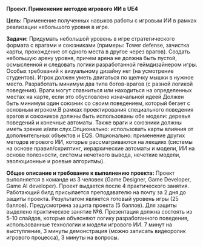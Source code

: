 **Проект. Применение методов игрового ИИ в UE4**

**Цель:**
Применение полученных навыков работы с игровым ИИ в рамках реализации небольшого уровня в игре. 

**Задачи:**
Придумать небольшой уровень в игре стратегического формата с врагами и союзниками (примеры: Tower defense, зачистка карты, прохождение от одного места в другое через врагов). Создать небольшую арену уровня, причем арена не должна быть пустой, осмысленной и следовать логики разработанной геймдизайнером игры. Особых требований к визуальному дизайну нет (на усмотрение студентов). Игрок должен уметь двигаться по щелчку мышки в нужное место. Разработать минимум два типа ботов-врагов (с разной логикой поведения). Враги могут спавниться или находиться на определенных местах на карте, если это обусловлено изначальной идеей.Должен быть минимум один союзник со своим поведением, который бегает с основным игроком.В рамках проектирования специального поведения врагов и союзников должны быть использованы обе модели: деревья поведений и конечные автоматы. Также враги и союзники должны иметь зрение и/или слух.Опционально: использовать карты влияния от дополнительных объектов и EQS. Опционально: применение других методов игрового ИИ, которые рассматриваются на лекциях (системы на основе правил/скриптинг, иерархические автоматы и модели, ИИ на основе полезности, системы нечеткого вывода, нечеткие модели, эволюционные и роевые алгоритмы).

**Общее описание и требование к выполнению проекта:**
Проект выполняется в команде из 3 человек (Game Designer, Game Developer, Game AI developer). Проект выдается после 4 практического занятия. Работающий билд присылается преподавателю на почту за 2 дня до защиты проекта. Результатом является готовый уровень игры (25 баллов). Предусмотрена защита проекта (5 баллов). Для защиты выделено практическое занятие №6. Презентация должна состоять из 5-10 слайдов, которые объясняют логику разработанного поведения, использованные технологии и модели игрового ИИ. 7 минут на выступление, 3 минуты демонстрация (можно записать видеоролик игрового процесса), 3 минуты на вопросы. 
